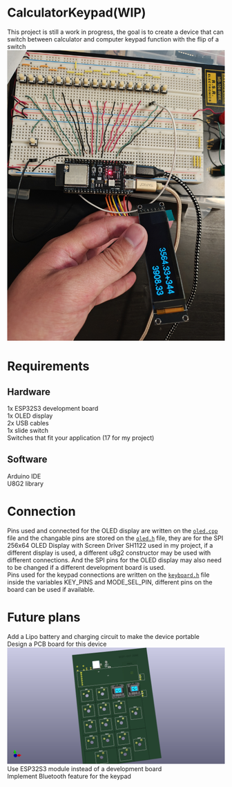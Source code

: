 # CalculatorKeypad(WIP)
This project is still a work in progress, the goal is to create a device that can switch between calculator and computer keypad function with the flip of a switch 
![alt_text](https://github.com/Jef-frey/CalculatorKeypad/blob/43f4f6bfeb75b3e98396a056e46a6a369680fc8d/CalculatorKeypad_prototype.jpg?raw=true)

# Requirements
## Hardware
1x ESP32S3 development board<br />
1x OLED display<br />
2x USB cables<br />
1x slide switch<br />
Switches that fit your application (17 for my project)<br />

## Software
Arduino IDE<br />
U8G2 library<br />

# Connection
Pins used and connected for the OLED display are written on the [`oled.cpp`](https://github.com/Jef-frey/CalculatorKeypad/blob/43f4f6bfeb75b3e98396a056e46a6a369680fc8d/oled.cpp) file and the changable pins are stored on the [`oled.h`](https://github.com/Jef-frey/CalculatorKeypad/blob/43f4f6bfeb75b3e98396a056e46a6a369680fc8d/oled.h) file, they are for the SPI 256x64 OLED Display with Screen Driver SH1122 used in my project, if a different display is used, a different u8g2 constructor may be used with different connections. And the SPI pins for the OLED display may also need to be changed if a different development board is used.<br />
Pins used for the keypad connections are written on the [`keyboard.h`](https://github.com/Jef-frey/CalculatorKeypad/blob/43f4f6bfeb75b3e98396a056e46a6a369680fc8d/keyboard.h) file inside the variables KEY_PINS and MODE_SEL_PIN, different pins on the board can be used if available.<br />

# Future plans
Add a Lipo battery and charging circuit to make the device portable<br />
Design a PCB board for this device<br />
![alt_text](https://github.com/Jef-frey/CalculatorKeypad/blob/e9a229c3cd5ce73293fd050ed53fb9cd7fbbe299/CalculatorKeypad.png)
Use ESP32S3 module instead of a development board<br />
Implement Bluetooth feature for the keypad<br />
